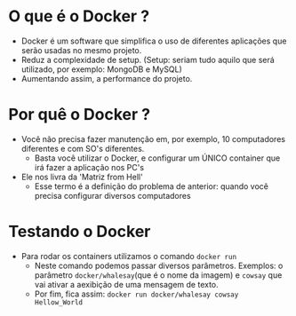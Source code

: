 # O que é o Docker ?
- Docker é um software que simplifica o uso de diferentes aplicações que serão usadas no mesmo projeto. <br>
- Reduz a complexidade de setup. (Setup: seriam tudo aquilo que será utilizado, por exemplo: MongoDB e MySQL)
- Aumentando assim, a performance do projeto.

# Por quê o Docker ?
- Você não precisa fazer manutenção em, por exemplo, 10 computadores diferentes e com SO's diferentes.
  - Basta você utilizar o Docker, e configurar um ÚNICO container que irá fazer a aplicação nos PC's
- Ele nos livra da 'Matriz from Hell'
  - Esse termo é a definição do problema de anterior: quando você precisa configurar diversos computadores

# Testando o Docker
- Para rodar os containers utilizamos o comando `docker run`
  - Neste comando podemos passar diversos parâmetros. Exemplos: o parâmetro `docker/whalesay`(que é o nome da imagem) e `cowsay` que vai ativar a aexibição de uma mensagem de texto.
  - Por fim, fica assim: `docker run docker/whalesay cowsay Hellow_World` 
